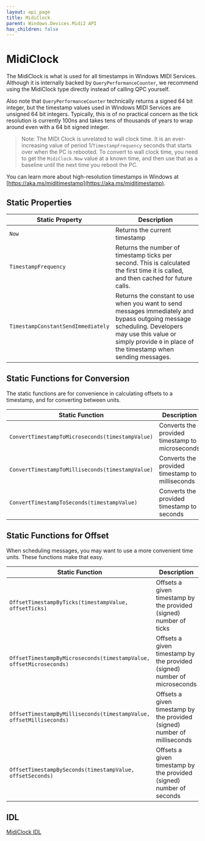 ```yaml
---
layout: api_page
title: MidiClock
parent: Windows.Devices.Midi2 API
has_children: false
---
```


# MidiClock

The MidiClock is what is used for all timestamps in Windows MIDI Services. Although it is internally backed by `QueryPerformanceCounter`, we recommend using the MidiClock type directly instead of calling QPC yourself.

Also note that `QueryPerformanceCounter` technically returns a signed 64 bit integer, but the timestamp values used in Windows MIDI Services are unsigned 64 bit integers. Typically, this is of no practical concern as the tick resolution is currently 100ns and takes tens of thousands of years to wrap around even with a 64 bit signed integer.

> Note: The MIDI Clock is unrelated to wall clock time. It is an ever-increasing value of period 1/`TimestampFrequency` seconds that starts over when the PC is rebooted. To convert to wall clock time, you need to get the `MidiClock.Now` value at a known time, and then use that as a baseline until the next time you reboot the PC.

You can learn more about high-resolution timestamps in Windows at [https://aka.ms/miditimestamp](https://aka.ms/miditimestamp).

## Static Properties

| Static Property | Description |
| --------------- | ----------- |
| `Now` | Returns the current timestamp |
| `TimestampFrequency` | Returns the number of timestamp ticks per second. This is calculated the first time it is called, and then cached for future calls. |
| `TimestampConstantSendImmediately` | Returns the constant to use when you want to send messages immediately and bypass outgoing message scheduling. Developers may use this value or simply provide `0` in place of the timestamp when sending messages.  |

## Static Functions for Conversion

The static functions are for convenience in calculating offsets to a timestamp, and for converting between units.

| Static Function | Description |
| --------------- | ----------- |
| `ConvertTimestampToMicroseconds(timestampValue)` | Converts the provided timestamp to microseconds |
| `ConvertTimestampToMilliseconds(timestampValue)` | Converts the provided timestamp to milliseconds |
| `ConvertTimestampToSeconds(timestampValue)` | Converts the provided timestamp to seconds |

## Static Functions for Offset

When scheduling messages, you may want to use a more convenient time units. These functions make that easy.

| Static Function | Description |
| --------------- | ----------- |
| `OffsetTimestampByTicks(timestampValue, offsetTicks)` | Offsets a given timestamp by the provided (signed) number of ticks |
| `OffsetTimestampByMicroseconds(timestampValue, offsetMicroseconds)` | Offsets a given timestamp by the provided (signed) number of microseconds |
| `OffsetTimestampByMilliseconds(timestampValue, offsetMilliseconds)` | Offsets a given timestamp by the provided (signed) number of milliseconds |
| `OffsetTimestampBySeconds(timestampValue, offsetSeconds)` | Offsets a given timestamp by the provided (signed) number of seconds |

## IDL

[MidiClock IDL](https://github.com/microsoft/MIDI/blob/main/src/api/Client/Midi2Client/MidiClock.idl)
